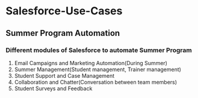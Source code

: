 # Salesforce-Use-Cases
## Summer Program Automation 
### Different modules of Salesforce to automate Summer Program
1. Email Campaigns and Marketing Automation(During Summer)
2. Summer Management(Student management, Trainer management)
3. Student Support and Case Management
4. Collaboration and Chatter(Conversation between team members)
5. Student Surveys and Feedback
